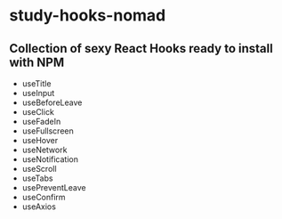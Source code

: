 # study-hooks-nomad

## Collection of sexy React Hooks ready to install with NPM

- useTitle
- useInput
- useBeforeLeave
- useClick
- useFadeIn
- useFullscreen
- useHover
- useNetwork
- useNotification
- useScroll
- useTabs
- usePreventLeave
- useConfirm
- useAxios
